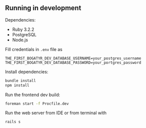 ## Running in development

Dependencies:
- Ruby 3.2.2
- PostgreSQL
- Node.js

Fill credentials in `.env` file as
```
THE_FIRST_BOGATYR_DEV_DATABASE_USERNAME=your_postgres_username
THE_FIRST_BOGATYR_DEV_DATABASE_PASSWORD=your_portgres_password
```

Install dependencies:

```bash
bundle install
npm install
```

Run the frontend dev build:

```bash
foreman start -f Procfile.dev
```

Run the web server from IDE or from terminal with
```bash
rails s
```